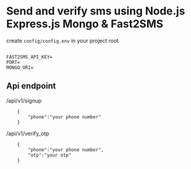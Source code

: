 # Send and verify sms using Node.js Express.js Mongo & Fast2SMS

create `config/config.env` in your project root

```

FAST2SMS_API_KEY=
PORT=
MONGO_URI=

```


## Api endpoint

/api/v1/signup

```
    {
        "phone":"your phone number"
    }
```

/api/v1/verify_otp

```
    {
        "phone":"your phone number",
        "otp":"your otp"
    }

```

